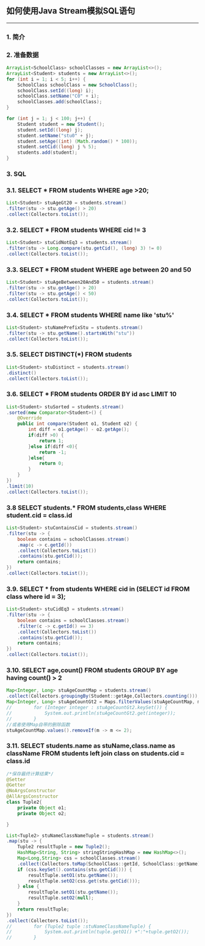 ## 如何使用Java Stream模拟SQL语句

-----

### 1. 简介

### 2. 准备数据


```java
ArrayList<SchoolClass> schoolClasses = new ArrayList<>();
ArrayList<Student> students = new ArrayList<>();
for (int i = 1; i < 5; i++) {
    SchoolClass schoolClass = new SchoolClass();
    schoolClass.setId((long) i);
    schoolClass.setName("C0" + i);
    schoolClasses.add(schoolClass);
}

for (int j = 1; j < 100; j++) {
    Student student = new Student();
    student.setId((long) j);
    student.setName("stu0" + j);
    student.setAge((int) (Math.random() * 100));
    student.setCid((long) j % 5);
    students.add(student);
}
```

### 3. SQL

### 3.1. SELECT * FROM students WHERE age >20;

```java
List<Student> stuAgeGt20 = students.stream()
.filter(stu -> stu.getAge() > 20)
.collect(Collectors.toList());
```


### 3.2. SELECT * FROM students WHERE cid != 3

```java
List<Student> stuCidNotEq3 = students.stream()
.filter(stu -> Long.compare(stu.getCid(), (long) 3) != 0)
.collect(Collectors.toList());
```


### 3.3. SELECT * FROM student WHERE age between 20 and 50

```java
List<Student> stuAgeBetween20And50 = students.stream()
.filter(stu -> stu.getAge() > 20)
.filter(stu -> stu.getAge() < 50)
.collect(Collectors.toList());
```

### 3.4. SELECT * FROM students WHERE name like 'stu%'

```java
List<Student> stuNamePrefixStu = students.stream()
.filter(stu -> stu.getName().startsWith("stu"))
.collect(Collectors.toList());
```


### 3.5. SELECT DISTINCT(*) FROM students

```java
List<Student> stuDistinct = students.stream()
.distinct()
.collect(Collectors.toList());
```

### 3.6. SELECT * FROM students ORDER BY id asc LIMIT 10

```java
List<Student> stuSorted = students.stream()
.sorted(new Comparator<Student>() {
    @Override
    public int compare(Student o1, Student o2) {
        int diff = o1.getAge() - o2.getAge();
        if(diff >0) {
            return 1;
        }else if(diff <0){
            return -1;
        }else{
            return 0;
        }
    }
})
.limit(10)
.collect(Collectors.toList());
```

### 3.8 SELECT students.* FROM students,class WHERE student.cid = class.id

```java
List<Student> stuContainsCid = students.stream()
.filter(stu -> {
    boolean contains = schoolClasses.stream()
    .map(c -> c.getId())
    .collect(Collectors.toList())
    .contains(stu.getCid());
    return contains;
})
.collect(Collectors.toList());
```

### 3.9. SELECT * from students WHERE cid in (SELECT id FROM class where id = 3);

```java
List<Student> stuCidEq3 = students.stream()
.filter(stu -> {
    boolean contains = schoolClasses.stream()
    .filter(c -> c.getId() == 3)
    .collect(Collectors.toList())
    .contains(stu.getCid());
    return contains;
})
.collect(Collectors.toList());
```


### 3.10. SELECT age,count() FROM students GROUP BY age having count() > 2

```java
Map<Integer, Long> stuAgeCountMap = students.stream()
.collect(Collectors.groupingBy(Student::getAge,Collectors.counting()));
Map<Integer, Long> stuAgeCountGt2 = Maps.filterValues(stuAgeCountMap, m -> m > 2);
//        for (Integer integer : stuAgeCountGt2.keySet()) {
//            System.out.println(stuAgeCountGt2.get(integer));
//        }
//或者使用Map自带的删除函数
stuAgeCountMap.values().removeIf(m -> m <= 2);
```


### 3.11. SELECT students.name as stuName,class.name as className FROM students left join class on students.cid = class.id

```java
/*保存最终计算结果*/
@Setter
@Getter
@NoArgsConstructor
@AllArgsConstructor
class Tuple2{
    private Object o1;
    private Object o2;

}

List<Tuple2> stuNameClassNameTuple = students.stream()
.map(stu -> {
    Tuple2 resultTuple = new Tuple2();
    HashMap<String, String> stringStringHashMap = new HashMap<>();
    Map<Long,String> css = schoolClasses.stream()
    .collect(Collectors.toMap(SchoolClass::getId, SchoolClass::getName));
    if (css.keySet().contains(stu.getCid())) {
        resultTuple.setO1(stu.getName());
        resultTuple.setO2(css.get(stu.getCid()));
    } else {
        resultTuple.setO1(stu.getName());
        resultTuple.setO2(null);
    }
    return resultTuple;
})
.collect(Collectors.toList());
//        for (Tuple2 tuple :stuNameClassNameTuple) {
//            System.out.println(tuple.getO1() +":"+tuple.getO2());
//        }
```

